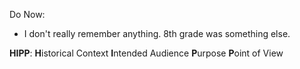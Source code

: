 Do Now:
- I don't really remember anything. 8th grade was something else.

**HIPP**:
**H**istorical Context
**I**ntended Audience
**P**urpose
**P**oint of View
<!--stackedit_data:
eyJoaXN0b3J5IjpbLTIwODI0Nzk4NzEsLTQxMzIyMDg2MV19
-->